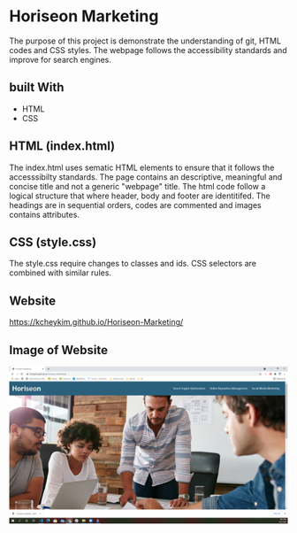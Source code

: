 # Horiseon Marketing

The purpose of this project is demonstrate the understanding of git, HTML codes and CSS styles. The webpage follows the accessibility standards and improve for search engines.

## built With
* HTML
* CSS

## HTML (index.html)

The index.html uses sematic HTML elements to ensure that it follows the accesssibilty standards. The page contains an descriptive, meaningful and concise title and not a generic "webpage" title. The html code follow a logical structure that where header, body and footer are identitifed. The headings are in sequential orders, codes are commented and images contains attributes.


## CSS (style.css)

The style.css require changes to classes and ids. CSS selectors are combined with similar rules.

## Website

https://kcheykim.github.io/Horiseon-Marketing/

## Image of Website 

![Horiseon](./assets/images/Horiseon.png?raw=true)


